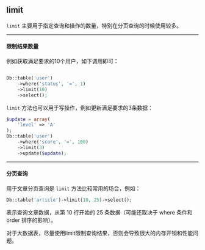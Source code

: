 ## limit

`limit` 主要用于指定查询和操作的数量，特别在分页查询的时候使用较多。

----------

#### 限制结果数量

例如获取满足要求的10个用户，如下调用即可：

``` php

Db::table('user')
    ->where('status', '=', 1)
    ->limit(10)
    ->select();
```

`limit` 方法也可以用于写操作，例如更新满足要求的3条数据：

``` php
$update = array(
    'level' => 'A'
);
Db::table('user')
    ->where('score', '=', 100)
    ->limit(3)
    ->update($update);
```

----------

#### 分页查询

用于文章分页查询是 `limit` 方法比较常用的场合，例如：

``` php
Db::table('article')->limit(10, 25)->select();
```

表示查询文章数据，从第 10 行开始的 25 条数据（可能还取决于 where 条件和 order 排序的影响）。

对于大数据表，尽量使用limit限制查询结果，否则会导致很大的内存开销和性能问题。